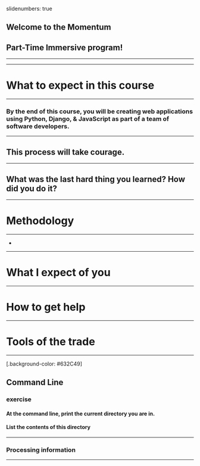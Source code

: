 slidenumbers: true

## Welcome to the Momentum 
## **Part-Time Immersive program!**

---

<!-- Sometimes it’s helpful to keep some notes in your document, without having to show them in your presentation. You can use simple HTML-style commenting syntax to do this. -->

<!-- 
You can even skip entire slides, without having to delete your thoughts.
---
# Maybe this is an awesome slide, but then again, maybe not.
---
-->
---
# What to expect in this course

---
### **By the end of this course, you will be creating web applications using Python, Django, & JavaScript as part of a team of software developers.**

---
## This process will take courage.
---
## What was the last hard thing you learned? How did you do it?

---
# Methodology
---
- 
---
# What I expect of you
---
# How to get help
---
# Tools of the trade
---
[.background-color: #632C49]
## Command Line
### exercise
#### At the command line, print the current directory you are in.
#### List the contents of this directory
---
### Processing information

---